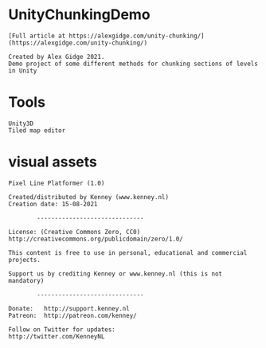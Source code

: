 # UnityChunkingDemo

	[Full article at https://alexgidge.com/unity-chunking/](https://alexgidge.com/unity-chunking/)

	Created by Alex Gidge 2021.
	Demo project of some different methods for chunking sections of levels in Unity

# Tools

    Unity3D
    Tiled map editor

# visual assets

	Pixel Line Platformer (1.0)

	Created/distributed by Kenney (www.kenney.nl)
	Creation date: 15-08-2021

			------------------------------

	License: (Creative Commons Zero, CC0)
	http://creativecommons.org/publicdomain/zero/1.0/

	This content is free to use in personal, educational and commercial projects.

	Support us by crediting Kenney or www.kenney.nl (this is not mandatory)

			------------------------------

	Donate:   http://support.kenney.nl
	Patreon:  http://patreon.com/kenney/

	Follow on Twitter for updates:
	http://twitter.com/KenneyNL